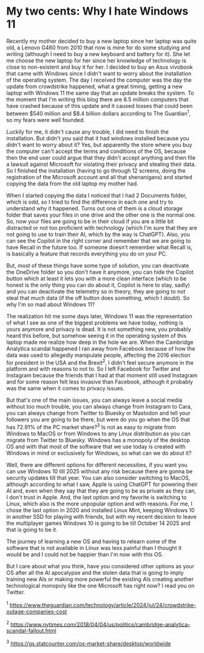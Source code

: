 # My two cents: Why I hate Windows 11

Recently my mother decided to buy a new laptop since her laptop was quite old, a Lenovo G460 from 2010 that now is mine for do some studying and writing (although I need to buy a new keyboard and battery for it). She let me choose the new laptop for her since her knowledge of technology is close to non-existent and buy it for her. 
I decided to buy an Asus vivobook that came with Windows since I didn't want to worry about the installation of the operating system. The day I received the computer was the day the update from crowdstrike happened, what a great timing, getting a new laptop with Windows 11 the same day that an update breaks the system. To the moment that I'm writing this blog there are 8.5 million computers that have crashed because of this update and it caused losses that could been between $540 million and $8.4 billion dollars according to The Guardian<sup>1</sup>, so my fears were well founded.

Luckily for me, it didn't cause any trouble, I did need to finish the installation. But didn't you said that it had windows installed because you didn't want to worry about it? Yes, but apparently the store where you buy the computer can't accept the terms and conditions of the OS, because then the end user could argue that they didn't accept anything and then file a lawsuit against Microsoft for violating their privacy and stealing their data. So I finished the installation (having to go through 12 screens, doing the registration of the Microsoft account and all that shenanigans) and started copying the data from the old laptop my mother had.

When I started copying the data I noticed that I had 2 Documents folder, which is odd, so I tried to find the difference in each one and try to understand why it happened. Turns out one of them is a cloud storage folder that saves your files in one drive and the other one is the normal one. So, now your files are going to be in their cloud if you are a little bit distracted or not too proficient with technology (which I'm sure that they are not going to use to train their AI, which by the way is ChatGPT). 
Also, you can see the Copilot in the right corner and remember that we are going to have Recall in the future too. If someone doesn't remember what Recall is, is basically a feature that records everything you do on your PC.

But, most of these things have some type of solution, you can deactivate the OneDrive folder so you don't have it anymore, you can hide the Copilot button which at least it lets you with a more clean interface (which to be honest is the only thing you can do about it, Copilot is here to stay, sadly) and you can deactivate the telemetry so in theory, they are going to not steal that much data (if the off button does something, which I doubt). So why I'm so mad about Windows 11?

The realization hit me some days later, Windows 11 was the representation of what I see as one of the biggest problems we have today, nothing is yours anymore and privacy is dead. It is not something new, you probably heard this before, but somehow seeing it in the operating system of this laptop made me realize how deep in the hole we are.
When the Cambridge Analytica scandal happened I ran away from Facebook because of how the data was used to allegedly manipulate people, affecting the 2016 election for president in the USA and the Brexit<sup>2</sup>, I didn't feel secure anymore in the platform and with reasons to not to. So I left Facebook for Twitter and Instagram because the friends that I had at that moment still used Instagram and for some reason felt less invasive than Facebook, although it probably was the same when it comes to privacy issues.

But that's one of the main issues, you can always leave a social media without too much trouble, you can always change from Instagram to Cara, you can always change from Twitter to Bluesky or Mastodon and tell your followers you are going to be there, but were do you go when the OS that has 72.91% of the PC market share?<sup>3</sup>
Is not as easy to migrate from Windows to MacOS or from Windows to any Linux distribution as you can migrate from Twitter to Bluesky. Windows has a monopoly of the desktop OS and with that most of the software that we use today is created with Windows in mind or exclusively for Windows, so what can we do about it? 

Well, there are different options for different necessities, if you want you can use Windows 10 till 2025 without any risk because there are gonna be security updates till that year. You can also consider switching to MacOS, although according to what I saw, Apple is using ChatGPT for powering their AI and, even when they say that they are going to be as private as they can, I don't trust in Apple. And, the last option and my favorite is switching to Linux, which also is the more unpopular option and with reasons.
For me, I chose the last option in 2020 and installed Linux Mint, keeping Windows 10 in another SSD for playing with friends, but with my recent decision to leave the multiplayer games Windows 10 is going to be till October 14  2025 and that is going to be it.

The journey of learning a new OS and having to relearn some of the software that is not available in Linux was less painful than I thought it would be and I could not be happier than I'm now with this OS. 

But I care about what you think, have you considered other options as your OS after all the AI apocalypse and the stolen data that is going to imply training new AIs or making more powerful the existing AIs creating another technological monopoly like the one Microsoft has right now? I read you on Twitter.

<sup>1</sup> https://www.theguardian.com/technology/article/2024/jul/24/crowdstrike-outage-companies-cost

<sup>2</sup> https://www.nytimes.com/2018/04/04/us/politics/cambridge-analytica-scandal-fallout.html

<sup>3</sup> https://gs.statcounter.com/os-market-share/desktop/worldwide
